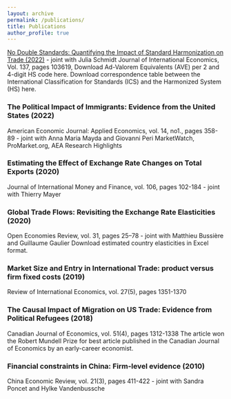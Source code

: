```yaml
---
layout: archive
permalink: /publications/
title: Publications
author_profile: true
---
```

<a href="https://www.bankofcanada.ca/">No Double Standards: Quantifying the Impact of Standard Harmonization on Trade (2022)</a> - joint with Julia Schmidt
Journal of International Economics, Vol. 137, pages 103619,
Download Ad-Valorem Equivalents (AVE) per 2 and 4-digit HS code here.
Download correspondence table between the International Classification for Standards (ICS) and the Harmonized System (HS) here.

### The Political Impact of Immigrants: Evidence from the United States (2022)
American Economic Journal: Applied Economics, vol. 14, no1., pages 358-89 - joint with Anna Maria Mayda and Giovanni Peri
MarketWatch, ProMarket.org, AEA Research Highlights

### Estimating the Effect of Exchange Rate Changes on Total Exports (2020)
Journal of International Money and Finance, vol. 106, pages 102-184 - joint with Thierry Mayer

### Global Trade Flows: Revisiting the Exchange Rate Elasticities (2020)
Open Economies Review, vol. 31, pages 25–78 - joint with Matthieu Bussière and Guillaume Gaulier
Download estimated country elasticities in Excel format.

### Market Size and Entry in International Trade: product versus firm fixed costs (2019)
Review of International Economics, vol. 27(5), pages 1351-1370

### The Causal Impact of Migration on US Trade: Evidence from Political Refugees (2018)
Canadian Journal of Economics, vol. 51(4), pages 1312-1338
The article won the Robert Mundell Prize for best article published in the Canadian Journal of Economics by an early-career economist.

### Financial constraints in China: Firm-level evidence (2010)
China Economic Review, vol. 21(3), pages 411-422 - joint with Sandra Poncet and Hylke Vandenbussche
